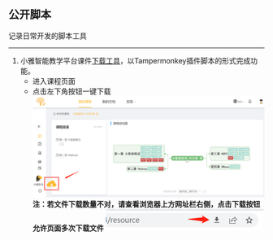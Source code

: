 ## 公开脚本
记录日常开发的脚本工具

-----

1. 小雅智能教学平台课件[下载工具](./xy_downloader.js)，以Tampermonkey插件脚本的形式完成功能。
    - 进入课程页面
    - 点击左下角按钮一键下载
    ![下载页面](./imgs/example_download.png)
    **注：若文件下载数量不对，请查看浏览器上方网址栏右侧，点击下载按钮允许页面多次下载文件**
    ![设置](./imgs/example_setting.png)

